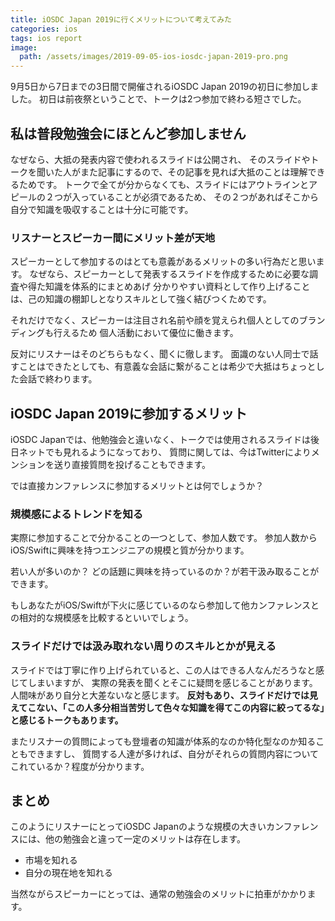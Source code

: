 ```yaml
---
title: iOSDC Japan 2019に行くメリットについて考えてみた
categories: ios
tags: ios report
image:
  path: /assets/images/2019-09-05-ios-iosdc-japan-2019-pro.png
---
```

9月5日から7日までの3日間で開催されるiOSDC Japan 2019の初日に参加しました。
初日は前夜祭ということで、トークは2つ参加で終わる短さでした。

## 私は普段勉強会にほとんど参加しません

なぜなら、大抵の発表内容で使われるスライドは公開され、
そのスライドやトークを聞いた人がまた記事にするので、その記事を見れば大抵のことは理解できるためです。
トークで全てが分からなくても、スライドにはアウトラインとアピールの２つが入っていることが必須であるため、
その２つがあればそこから自分で知識を吸収することは十分に可能です。

### リスナーとスピーカー間にメリット差が天地

スピーカーとして参加するのはとても意義があるメリットの多い行為だと思います。
なぜなら、スピーカーとして発表するスライドを作成するために必要な調査や得た知識を体系的にまとめあげ
分かりやすい資料として作り上げることは、己の知識の棚卸しとなりスキルとして強く結びつくためです。

それだけでなく、スピーカーは注目され名前や顔を覚えられ個人としてのブランディングも行えるため
個人活動において優位に働きます。

反対にリスナーはそのどちらもなく、聞くに徹します。
面識のない人同士で話すことはできたとしても、有意義な会話に繋がることは希少で大抵はちょっとした会話で終わります。

## iOSDC Japan 2019に参加するメリット

iOSDC Japanでは、他勉強会と違いなく、トークでは使用されるスライドは後日ネットでも見れるようになっており、
質問に関しては、今はTwitterによりメンションを送り直接質問を投げることもできます。

では直接カンファレンスに参加するメリットとは何でしょうか？

### 規模感によるトレンドを知る

実際に参加することで分かることの一つとして、参加人数です。
参加人数からiOS/Swiftに興味を持つエンジニアの規模と質が分かります。

若い人が多いのか？ どの話題に興味を持っているのか？が若干汲み取ることができます。

もしあなたがiOS/Swiftが下火に感じているのなら参加して他カンファレンスとの相対的な規模感を比較するといいでしょう。

### スライドだけでは汲み取れない周りのスキルとかが見える

スライドでは丁寧に作り上げられていると、この人はできる人なんだろうなと感じてしまいますが、
実際の発表を聞くとそこに疑問を感じることがあります。人間味があり自分と大差ないなと感じます。
**反対もあり、スライドだけでは見えてこない、「この人多分相当苦労して色々な知識を得てこの内容に絞ってるな」と感じるトークもあります。**

またリスナーの質問によっても登壇者の知識が体系的なのか特化型なのか知ることもできますし、
質問する人達が多ければ、自分がそれらの質問内容についてこれているか？程度が分かります。

## まとめ

このようにリスナーにとってiOSDC Japanのような規模の大きいカンファレンスには、他の勉強会と違って一定のメリットは存在します。

- 市場を知れる
- 自分の現在地を知れる

当然ながらスピーカーにとっては、通常の勉強会のメリットに拍車がかかります。
